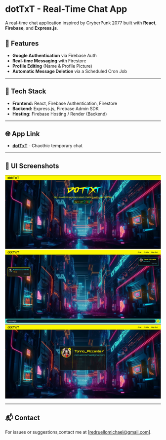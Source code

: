 # dotTxT - Real-Time Chat App

A real-time chat application inspired by CryberPunk 2077 built with **React**, **Firebase**, and **Express.js**.

## 🚀 Features

- **Google Authentication** via Firebase Auth
- **Real-time Messaging** with Firestore
- **Profile Editing** (Name & Profile Picture)
- **Automatic Message Deletion** via a Scheduled Cron Job

---

## 📌 Tech Stack

- **Frontend:** React, Firebase Authentication, Firestore
- **Backend:** Express.js, Firebase Admin SDK
- **Hosting:** Firebase Hosting / Render (Backend)

---

## 🌐 App Link

- [**dotTxT**](https:/dottxt-5993e.firebaseapp.com/) - Chaothic temporary chat

---

## 🎨 UI Screenshots

![Welcome Page Interface](public/screenshots/welcome-page.png)
![Chat Interface](public/screenshots/chat-page.png)
![Profile Interface](public/screenshots/profile-page.png)

---

## 📬 Contact

For issues or suggestions,contact me at [redruellomichael@gmail.com].
